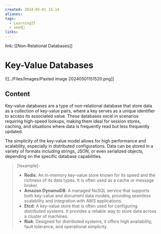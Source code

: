 ```yaml
---
created: 2024-05-01 15:14
aliases: 
tags:
  - LearningIT
  - seed🌱
links:
---
```


link: [[Non-Relational Databases]]

# Key-Value Databases

![[../Files/Images/Pasted image 20240501151520.png]]

## Content

 Key-value databases are a type of non-relational database that store data as a collection of key-value pairs, where a key serves as a unique identifier to access its associated value. These databases excel in scenarios requiring high-speed lookups, making them ideal for session stores, caching, and situations where data is frequently read but less frequently updated.

The simplicity of the key-value model allows for high performance and scalability, especially in distributed configurations. Data can be stored in a variety of formats including strings, JSON, or even serialized objects, depending on the specific database capabilities.


> [!example]-
> - **Redis**: An in-memory key-value store known for its speed and the richness of its data types. It is often used as a cache or message broker.
> - **Amazon DynamoDB**: A managed NoSQL service that supports both key-value and document data models, providing seamless scalability and integration with AWS applications.
> - **Etcd**: A key-value store that is often used for configuring distributed systems. It provides a reliable way to store data across a cluster of machines.
> - **Riak**: Designed for distributed systems, it offers high availability, fault tolerance, and operational simplicity.
